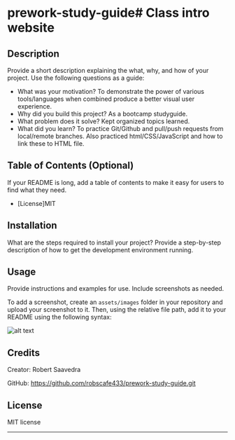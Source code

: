 # prework-study-guide# Class intro website

## Description

Provide a short description explaining the what, why, and how of your project. Use the following questions as a guide:

- What was your motivation? To demonstrate the power of various tools/languages when combined
    produce a better visual user experience.
- Why did you build this project? As a bootcamp studyguide.
- What problem does it solve? Kept organized topics learned.
- What did you learn? To practice Git/Github and pull/push requests from local/remote branches.
    Also practiced html/CSS/JavaScript and how to link these to HTML file. 

## Table of Contents (Optional)

If your README is long, add a table of contents to make it easy for users to find what they need.

- [License]MIT

## Installation

What are the steps required to install your project? Provide a step-by-step description of how to get the development environment running.

## Usage

Provide instructions and examples for use. Include screenshots as needed.

To add a screenshot, create an `assets/images` folder in your repository and upload your screenshot to it. Then, using the relative file path, add it to your README using the following syntax:

![alt text](assets/images/screenshot.png)

## Credits

Creator: Robert Saavedra

GitHub: https://github.com/robscafe433/prework-study-guide.git



## License

MIT license

---
